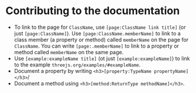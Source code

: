 Contributing to the documentation
=================================

- To link to the page for `ClassName`, use `[page:ClassName link title]` (or just `[page:ClassName]`). Use `[page:ClassName.memberName]` to link to a class member (a property or method) called `memberName` on the page for `ClassName`. You can write `[page:.memberName]` to link to a property or method called `memberName` on the same page.
- Use `[example:exampleName title]` (ot just `[example:exampleName]`) to link to the example `threejs.org/examples/#exampleName`.
- Document a property by writing `<h3>[property:TypeName propertyName]</h3>`/
- Document a method using `<h3>[method:ReturnType methodName]</h3>`.